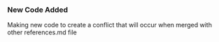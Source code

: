 ### New Code Added

Making new code to create a conflict that will occur when merged with other references.md file
